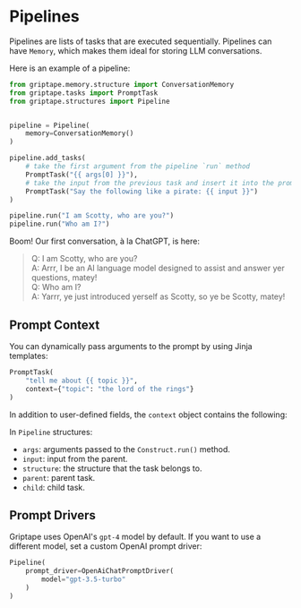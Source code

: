 # Pipelines

Pipelines are lists of tasks that are executed sequentially. Pipelines can have `Memory`, which makes them ideal for storing LLM conversations.

Here is an example of a pipeline:

```python
from griptape.memory.structure import ConversationMemory
from griptape.tasks import PromptTask
from griptape.structures import Pipeline


pipeline = Pipeline(
    memory=ConversationMemory()
)

pipeline.add_tasks(
    # take the first argument from the pipeline `run` method
    PromptTask("{{ args[0] }}"),
    # take the input from the previous task and insert it into the prompt
    PromptTask("Say the following like a pirate: {{ input }}")
)

pipeline.run("I am Scotty, who are you?")
pipeline.run("Who am I?")
```

Boom! Our first conversation, à la ChatGPT, is here:

> Q: I am Scotty, who are you?  
> A: Arrr, I be an AI language model designed to assist and answer yer questions, matey!  
> Q: Who am I?  
> A: Yarrr, ye just introduced yerself as Scotty, so ye be Scotty, matey!

## Prompt Context

You can dynamically pass arguments to the prompt by using Jinja templates:

```python
PromptTask(
    "tell me about {{ topic }}",
    context={"topic": "the lord of the rings"}
)
```

In addition to user-defined fields, the `context` object contains the following:

In `Pipeline` structures:

* `args`: arguments passed to the `Construct.run()` method.
* `input`: input from the parent.
* `structure`: the structure that the task belongs to.
* `parent`: parent task.
* `child`: child task.

## Prompt Drivers

Griptape uses OpenAI's `gpt-4` model by default. If you want to use a different model, set a custom OpenAI prompt driver:

```python
Pipeline(
    prompt_driver=OpenAiChatPromptDriver(
        model="gpt-3.5-turbo"
    )
)
```